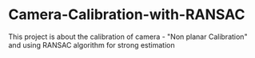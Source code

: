 # Camera-Calibration-with-RANSAC
This project is about the calibration of camera - "Non planar Calibration" and using RANSAC algorithm for strong estimation
